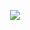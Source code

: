 <p align="center">
  <img src='https://github.com/lehuuhieu-0805/sale-phone-ui/actions/workflows/ci-cd.yml/badge.svg'/>
</p>
